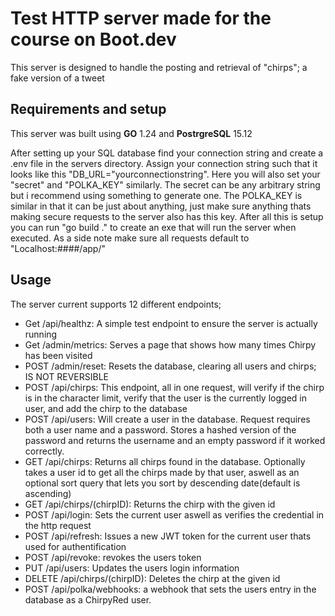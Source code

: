 # Test HTTP server made for the course on Boot.dev

This server is designed to handle the posting and retrieval of "chirps"; a fake version of a tweet 

## Requirements and setup

This server was built using **GO** 1.24 and **PostrgreSQL** 15.12

After setting up your SQL database find your connection string and create a .env file in the servers directory. Assign your connection string such that it looks like this
"DB_URL="yourconnectionstring". Here you will also set your "secret" and "POLKA_KEY" similarly. The secret can be any arbitrary string but i recommend using something to generate one.
The POLKA_KEY is similar in that it can be just about anything, just make sure anything thats making secure requests to the server also has this key. After all this is setup you
can run "go build ." to create an exe that will run the server when executed. As a side note make sure all requests default to "Localhost:####/app/" 

## Usage

The server current supports 12 different endpoints;

 - Get /api/healthz: A simple test endpoint to ensure the server is actually running
 - Get /admin/metrics: Serves a page that shows how many times Chirpy has been visited
 - POST /admin/reset: Resets the database, clearing all users and chirps; IS NOT REVERSIBLE
 - POST /api/chirps: This endpoint, all in one request, will verify if the chirp is in the character limit, verify that the user is the currently logged in user, and add the chirp to the database
 - POST /api/users: Will create a user in the database. Request requires both a user name and a password. Stores a hashed version of the password and returns the username and an empty password if it worked correctly.
 - GET /api/chirps: Returns all chirps found in the database. Optionally takes a user id to get all the chirps made by that user, aswell as an optional sort query that lets you sort by descending date(default is ascending)
 - GET /api/chirps/(chirpID): Returns the chirp with the given id
 - POST /api/login: Sets the current user aswell as verifies the credential in the http request
 - POST /api/refresh: Issues a new JWT token for the current user thats used for authentification
 - POST /api/revoke: revokes the users token
 - PUT /api/users: Updates the users login information
 - DELETE /api/chirps/(chirpID): Deletes the chirp at the given id
 - POST /api/polka/webhooks: a webhook that sets the users entry in the database as a ChirpyRed user.

